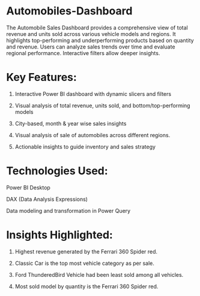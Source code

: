 # Automobiles-Dashboard
The Automobile Sales Dashboard provides a comprehensive view of total revenue and units sold across various vehicle models and regions. It highlights top-performing and underperforming products based on quantity and revenue. Users can analyze sales trends over time and evaluate regional performance. Interactive filters allow deeper insights.

# Key Features:
1) Interactive Power BI dashboard with dynamic slicers and filters

2) Visual analysis of total revenue, units sold, and bottom/top-performing models

3) City-based, month & year wise sales insights 

4) Visual analysis of sale of automobiles across different regions.

5) Actionable insights to guide inventory and sales strategy

# Technologies Used:
Power BI Desktop

DAX (Data Analysis Expressions)

Data modeling and transformation in Power Query

# Insights Highlighted:
1) Highest revenue generated by the Ferrari 360 Spider red.

2) Classic Car is the top most vehicle category as per sale.

3) Ford ThunderedBird Vehicle had been least sold among all vehicles.

4) Most sold model by quantity is the Ferrari 360 Spider red.
